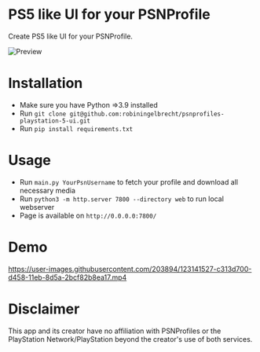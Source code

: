# PS5 like UI for your PSNProfile

Create PS5 like UI for your PSNProfile. 

![Preview](https://github.com/robiningelbrecht/psnprofiles-playstation-5-ui/raw/master/web/assets/images/preview.png "Preview")

# Installation

* Make sure you have Python =>3.9 installed
* Run `git clone git@github.com:robiningelbrecht/psnprofiles-playstation-5-ui.git`
* Run `pip install requirements.txt`

# Usage

* Run `main.py YourPsnUsername` to fetch your profile and download all necessary media
* Run `python3 -m http.server 7800 --directory web` to run local webserver
* Page is available on `http://0.0.0.0:7800/`

# Demo

https://user-images.githubusercontent.com/203894/123141527-c313d700-d458-11eb-8d5a-2bcf82b8ea17.mp4
 
# Disclaimer

This app and its creator have no affiliation with PSNProfiles or the PlayStation Network/PlayStation beyond the creator's use of both services.

